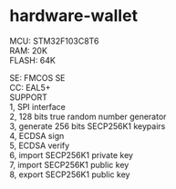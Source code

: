 # hardware-wallet
MCU: STM32F103C8T6  
RAM: 20K  
FLASH: 64K  

SE: FMCOS SE  
CC: EAL5+  
SUPPORT  
1, SPI interface  
2, 128 bits true random number generator  
3, generate 256 bits SECP256K1 keypairs  
4, ECDSA sign  
5, ECDSA verify  
6, import SECP256K1 private key  
7, import SECP256K1 public key  
8, export SECP256K1 public key  
